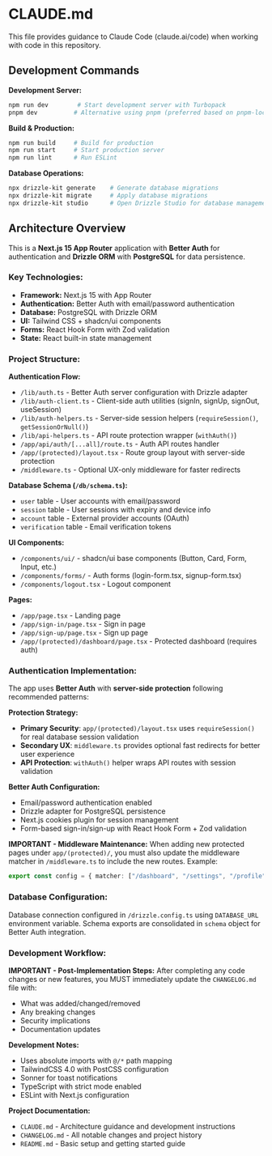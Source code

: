 # CLAUDE.md

This file provides guidance to Claude Code (claude.ai/code) when working with code in this repository.

## Development Commands

**Development Server:**
```bash
npm run dev        # Start development server with Turbopack
pnpm dev          # Alternative using pnpm (preferred based on pnpm-lock.yaml)
```

**Build & Production:**
```bash
npm run build     # Build for production
npm run start     # Start production server
npm run lint      # Run ESLint
```

**Database Operations:**
```bash
npx drizzle-kit generate    # Generate database migrations
npx drizzle-kit migrate     # Apply database migrations
npx drizzle-kit studio      # Open Drizzle Studio for database management
```

## Architecture Overview

This is a **Next.js 15 App Router** application with **Better Auth** for authentication and **Drizzle ORM** with **PostgreSQL** for data persistence.

### Key Technologies:
- **Framework:** Next.js 15 with App Router
- **Authentication:** Better Auth with email/password authentication
- **Database:** PostgreSQL with Drizzle ORM
- **UI:** Tailwind CSS + shadcn/ui components
- **Forms:** React Hook Form with Zod validation
- **State:** React built-in state management

### Project Structure:

**Authentication Flow:**
- `/lib/auth.ts` - Better Auth server configuration with Drizzle adapter
- `/lib/auth-client.ts` - Client-side auth utilities (signIn, signUp, signOut, useSession)
- `/lib/auth-helpers.ts` - Server-side session helpers (`requireSession()`, `getSessionOrNull()`)
- `/lib/api-helpers.ts` - API route protection wrapper (`withAuth()`)
- `/app/api/auth/[...all]/route.ts` - Auth API routes handler
- `/app/(protected)/layout.tsx` - Route group layout with server-side protection
- `/middleware.ts` - Optional UX-only middleware for faster redirects

**Database Schema (`/db/schema.ts`):**
- `user` table - User accounts with email/password
- `session` table - User sessions with expiry and device info
- `account` table - External provider accounts (OAuth)
- `verification` table - Email verification tokens

**UI Components:**
- `/components/ui/` - shadcn/ui base components (Button, Card, Form, Input, etc.)
- `/components/forms/` - Auth forms (login-form.tsx, signup-form.tsx)
- `/components/logout.tsx` - Logout component

**Pages:**
- `/app/page.tsx` - Landing page
- `/app/sign-in/page.tsx` - Sign in page
- `/app/sign-up/page.tsx` - Sign up page  
- `/app/(protected)/dashboard/page.tsx` - Protected dashboard (requires auth)

### Authentication Implementation:

The app uses **Better Auth** with **server-side protection** following recommended patterns:

**Protection Strategy:**
- **Primary Security**: `app/(protected)/layout.tsx` uses `requireSession()` for real database session validation
- **Secondary UX**: `middleware.ts` provides optional fast redirects for better user experience
- **API Protection**: `withAuth()` helper wraps API routes with session validation

**Better Auth Configuration:**
- Email/password authentication enabled
- Drizzle adapter for PostgreSQL persistence  
- Next.js cookies plugin for session management
- Form-based sign-in/sign-up with React Hook Form + Zod validation

**IMPORTANT - Middleware Maintenance:**
When adding new protected pages under `app/(protected)/`, you must also update the middleware matcher in `/middleware.ts` to include the new routes. Example:
```ts
export const config = { matcher: ["/dashboard", "/settings", "/profile"] };
```

### Database Configuration:

Database connection configured in `/drizzle.config.ts` using `DATABASE_URL` environment variable. Schema exports are consolidated in `schema` object for Better Auth integration.

### Development Workflow:

**IMPORTANT - Post-Implementation Steps:**
After completing any code changes or new features, you MUST immediately update the `CHANGELOG.md` file with:
- What was added/changed/removed
- Any breaking changes
- Security implications
- Documentation updates

**Development Notes:**
- Uses absolute imports with `@/*` path mapping
- TailwindCSS 4.0 with PostCSS configuration
- Sonner for toast notifications
- TypeScript with strict mode enabled
- ESLint with Next.js configuration

**Project Documentation:**
- `CLAUDE.md` - Architecture guidance and development instructions
- `CHANGELOG.md` - All notable changes and project history
- `README.md` - Basic setup and getting started guide